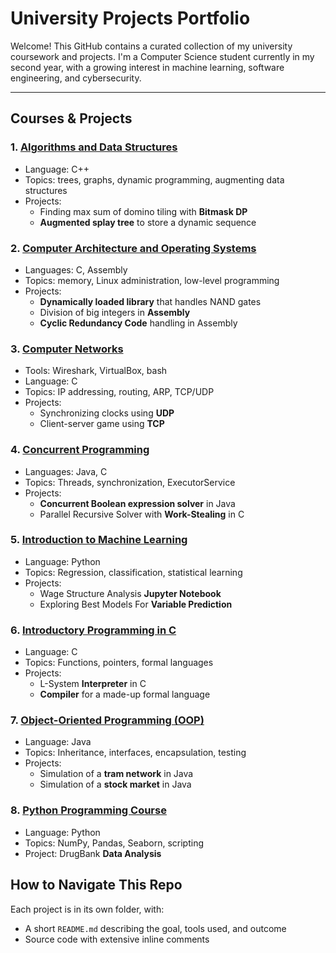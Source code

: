 # University Projects Portfolio

Welcome! This GitHub contains a curated collection of my university coursework and projects. I'm a Computer Science student currently in my second year, with a growing interest in machine learning, software engineering, and cybersecurity.

---

## Courses & Projects

### 1. [Algorithms and Data Structures](Algorithms_and_data_structures/README.md)
- Language: C++
- Topics: trees, graphs, dynamic programming, augmenting data structures
- Projects:
  - Finding max sum of domino tiling with **Bitmask DP**
  - **Augmented splay tree** to store a dynamic sequence

### 2. [Computer Architecture and Operating Systems](Computer_architecture_and_operating_systems/README.md)
- Languages: C, Assembly
- Topics: memory, Linux administration, low-level programming 
- Projects:
  - **Dynamically loaded library** that handles NAND gates
  - Division of big integers in **Assembly**
  - **Cyclic Redundancy Code** handling in Assembly

### 3. [Computer Networks](Computer_networks/README.md)
- Tools: Wireshark, VirtualBox, bash
- Language: C
- Topics: IP addressing, routing, ARP, TCP/UDP
- Projects:
  - Synchronizing clocks using **UDP**
  - Client-server game using **TCP**

### 4. [Concurrent Programming](Concurrent_programming/README.md)
- Languages: Java, C
- Topics: Threads, synchronization, ExecutorService
- Projects:
  - **Concurrent Boolean expression solver** in Java
  - Parallel Recursive Solver with **Work-Stealing** in C

### 5. [Introduction to Machine Learning](Introduction_to_machine_learning/README.md)
- Language: Python
- Topics: Regression, classification, statistical learning
- Projects:
  - Wage Structure Analysis **Jupyter Notebook**
  - Exploring Best Models For **Variable Prediction**

### 6. [Introductory Programming in C](Introductory_programming/README.md)
- Language: C
- Topics: Functions, pointers, formal languages
- Projects:
  - L-System **Interpreter** in C
  - **Compiler** for a made-up formal language

### 7. [Object-Oriented Programming (OOP)](Object-oriented_programming/README.md)
- Language: Java
- Topics: Inheritance, interfaces, encapsulation, testing
- Projects:
  - Simulation of a **tram network** in Java
  - Simulation of a **stock market** in Java

### 8. [Python Programming Course](Python_programming_course/README.md)
- Language: Python
- Topics: NumPy, Pandas, Seaborn, scripting
- Project: DrugBank **Data Analysis**

## How to Navigate This Repo

Each project is in its own folder, with:
- A short `README.md` describing the goal, tools used, and outcome
- Source code with extensive inline comments

